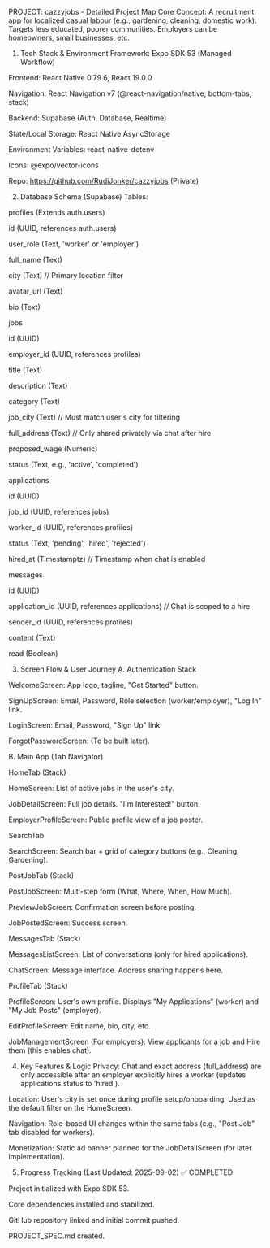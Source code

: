 PROJECT: cazzyjobs - Detailed Project Map
Core Concept: A recruitment app for localized casual labour (e.g., gardening, cleaning, domestic work). Targets less educated, poorer communities. Employers can be homeowners, small businesses, etc.

1. Tech Stack & Environment
Framework: Expo SDK 53 (Managed Workflow)

Frontend: React Native 0.79.6, React 19.0.0

Navigation: React Navigation v7 (@react-navigation/native, bottom-tabs, stack)

Backend: Supabase (Auth, Database, Realtime)

State/Local Storage: React Native AsyncStorage

Environment Variables: react-native-dotenv

Icons: @expo/vector-icons

Repo: https://github.com/RudiJonker/cazzyjobs (Private)

2. Database Schema (Supabase)
Tables:

profiles (Extends auth.users)

id (UUID, references auth.users)

user_role (Text, 'worker' or 'employer')

full_name (Text)

city (Text) // Primary location filter

avatar_url (Text)

bio (Text)

jobs

id (UUID)

employer_id (UUID, references profiles)

title (Text)

description (Text)

category (Text)

job_city (Text) // Must match user's city for filtering

full_address (Text) // Only shared privately via chat after hire

proposed_wage (Numeric)

status (Text, e.g., 'active', 'completed')

applications

id (UUID)

job_id (UUID, references jobs)

worker_id (UUID, references profiles)

status (Text, 'pending', 'hired', 'rejected')

hired_at (Timestamptz) // Timestamp when chat is enabled

messages

id (UUID)

application_id (UUID, references applications) // Chat is scoped to a hire

sender_id (UUID, references profiles)

content (Text)

read (Boolean)

3. Screen Flow & User Journey
A. Authentication Stack

WelcomeScreen: App logo, tagline, "Get Started" button.

SignUpScreen: Email, Password, Role selection (worker/employer), "Log In" link.

LoginScreen: Email, Password, "Sign Up" link.

ForgotPasswordScreen: (To be built later).

B. Main App (Tab Navigator)

HomeTab (Stack)

HomeScreen: List of active jobs in the user's city.

JobDetailScreen: Full job details. "I'm Interested!" button.

EmployerProfileScreen: Public profile view of a job poster.

SearchTab

SearchScreen: Search bar + grid of category buttons (e.g., Cleaning, Gardening).

PostJobTab (Stack)

PostJobScreen: Multi-step form (What, Where, When, How Much).

PreviewJobScreen: Confirmation screen before posting.

JobPostedScreen: Success screen.

MessagesTab (Stack)

MessagesListScreen: List of conversations (only for hired applications).

ChatScreen: Message interface. Address sharing happens here.

ProfileTab (Stack)

ProfileScreen: User's own profile. Displays "My Applications" (worker) and "My Job Posts" (employer).

EditProfileScreen: Edit name, bio, city, etc.

JobManagementScreen (For employers): View applicants for a job and Hire them (this enables chat).

4. Key Features & Logic
Privacy: Chat and exact address (full_address) are only accessible after an employer explicitly hires a worker (updates applications.status to 'hired').

Location: User's city is set once during profile setup/onboarding. Used as the default filter on the HomeScreen.

Navigation: Role-based UI changes within the same tabs (e.g., "Post Job" tab disabled for workers).

Monetization: Static ad banner planned for the JobDetailScreen (for later implementation).

5. Progress Tracking (Last Updated: 2025-09-02)
✅ COMPLETED

Project initialized with Expo SDK 53.

Core dependencies installed and stabilized.

GitHub repository linked and initial commit pushed.

PROJECT_SPEC.md created.